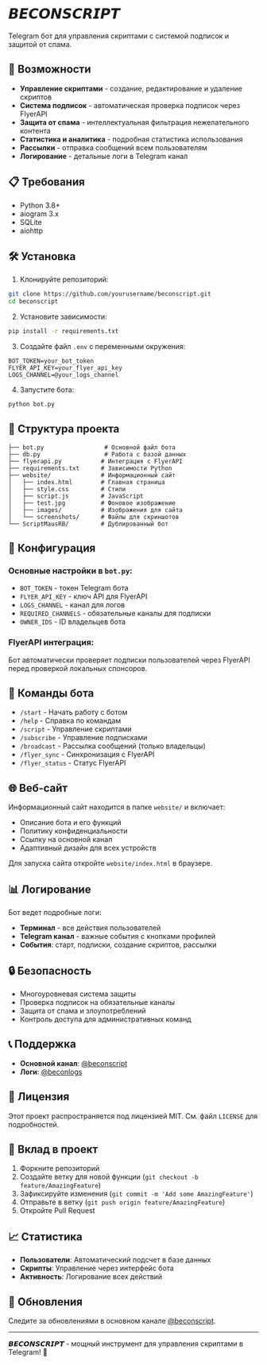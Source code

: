 # 𝘽𝙀𝘾𝙊𝙉𝙎𝘾𝙍𝙄𝙋𝙏

Telegram бот для управления скриптами с системой подписок и защитой от спама.

## 🚀 Возможности

- **Управление скриптами** - создание, редактирование и удаление скриптов
- **Система подписок** - автоматическая проверка подписок через FlyerAPI
- **Защита от спама** - интеллектуальная фильтрация нежелательного контента
- **Статистика и аналитика** - подробная статистика использования
- **Рассылки** - отправка сообщений всем пользователям
- **Логирование** - детальные логи в Telegram канал

## 📋 Требования

- Python 3.8+
- aiogram 3.x
- SQLite
- aiohttp

## 🛠️ Установка

1. Клонируйте репозиторий:
```bash
git clone https://github.com/yourusername/beconscript.git
cd beconscript
```

2. Установите зависимости:
```bash
pip install -r requirements.txt
```

3. Создайте файл `.env` с переменными окружения:
```env
BOT_TOKEN=your_bot_token
FLYER_API_KEY=your_flyer_api_key
LOGS_CHANNEL=@your_logs_channel
```

4. Запустите бота:
```bash
python bot.py
```

## 📁 Структура проекта

```
├── bot.py                 # Основной файл бота
├── db.py                  # Работа с базой данных
├── flyerapi.py           # Интеграция с FlyerAPI
├── requirements.txt      # Зависимости Python
├── website/              # Информационный сайт
│   ├── index.html        # Главная страница
│   ├── style.css         # Стили
│   ├── script.js         # JavaScript
│   ├── test.jpg          # Фоновое изображение
│   ├── images/           # Изображения для сайта
│   └── screenshots/      # Файлы для скриншотов
└── ScriptMausRB/         # Дублированный бот
```

## 🔧 Конфигурация

### Основные настройки в `bot.py`:

- `BOT_TOKEN` - токен Telegram бота
- `FLYER_API_KEY` - ключ API для FlyerAPI
- `LOGS_CHANNEL` - канал для логов
- `REQUIRED_CHANNELS` - обязательные каналы для подписки
- `OWNER_IDS` - ID владельцев бота

### FlyerAPI интеграция:

Бот автоматически проверяет подписки пользователей через FlyerAPI перед проверкой локальных спонсоров.

## 📱 Команды бота

- `/start` - Начать работу с ботом
- `/help` - Справка по командам
- `/script` - Управление скриптами
- `/subscribe` - Управление подписками
- `/broadcast` - Рассылка сообщений (только владельцы)
- `/flyer_sync` - Синхронизация с FlyerAPI
- `/flyer_status` - Статус FlyerAPI

## 🌐 Веб-сайт

Информационный сайт находится в папке `website/` и включает:

- Описание бота и его функций
- Политику конфиденциальности
- Ссылку на основной канал
- Адаптивный дизайн для всех устройств

Для запуска сайта откройте `website/index.html` в браузере.

## 📊 Логирование

Бот ведет подробные логи:

- **Терминал** - все действия пользователей
- **Telegram канал** - важные события с кнопками профилей
- **События**: старт, подписки, создание скриптов, рассылки

## 🔒 Безопасность

- Многоуровневая система защиты
- Проверка подписок на обязательные каналы
- Защита от спама и злоупотреблений
- Контроль доступа для административных команд

## 📞 Поддержка

- **Основной канал**: [@beconscript](https://t.me/beconscript)
- **Логи**: [@beconlogs](https://t.me/beconlogs)

## 📄 Лицензия

Этот проект распространяется под лицензией MIT. См. файл `LICENSE` для подробностей.

## 🤝 Вклад в проект

1. Форкните репозиторий
2. Создайте ветку для новой функции (`git checkout -b feature/AmazingFeature`)
3. Зафиксируйте изменения (`git commit -m 'Add some AmazingFeature'`)
4. Отправьте в ветку (`git push origin feature/AmazingFeature`)
5. Откройте Pull Request

## 📈 Статистика

- **Пользователи**: Автоматический подсчет в базе данных
- **Скрипты**: Управление через интерфейс бота
- **Активность**: Логирование всех действий

## 🔄 Обновления

Следите за обновлениями в основном канале [@beconscript](https://t.me/beconscript).

---

**𝘽𝙀𝘾𝙊𝙉𝙎𝘾𝙍𝙄𝙋𝙏** - мощный инструмент для управления скриптами в Telegram! 🚀
